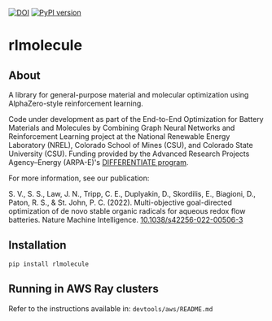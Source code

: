 
[![DOI](https://zenodo.org/badge/DOI/10.5281/zenodo.7094241.svg)](https://doi.org/10.5281/zenodo.7094241)
[![PyPI version](https://badge.fury.io/py/rlmolecule.svg)](https://badge.fury.io/py/rlmolecule)

# rlmolecule

## About

A library for general-purpose material and molecular optimization using
AlphaZero-style reinforcement learning.

Code under development as part of the End-to-End Optimization for Battery
Materials and Molecules by Combining Graph Neural Networks and Reinforcement
Learning project at the National Renewable Energy Laboratory (NREL), Colorado
School of Mines (CSU), and Colorado State University (CSU). Funding provided by
the Advanced Research Projects Agency–Energy (ARPA-E)'s
[DIFFERENTIATE program](https://arpa-e.energy.gov/technologies/programs/differentiate).

For more information, see our publication:

S. V., S. S., Law, J. N., Tripp, C. E., Duplyakin, D., Skordilis, E., Biagioni,
D., Paton, R. S., & St. John, P. C. (2022). Multi-objective goal-directed
optimization of de novo stable organic radicals for aqueous redox flow
batteries. Nature Machine Intelligence.
[10.1038/s42256-022-00506-3](https://doi.org/10.1038/s42256-022-00506-3)

## Installation

`pip install rlmolecule`

## Running in AWS Ray clusters 

Refer to the instructions available in: `devtools/aws/README.md`

